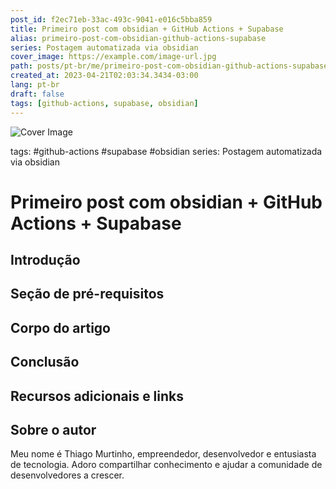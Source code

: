 ```yaml
---
post_id: f2ec71eb-33ac-493c-9041-e016c5bba859
title: Primeiro post com obsidian + GitHub Actions + Supabase
alias: primeiro-post-com-obsidian-github-actions-supabase
series: Postagem automatizada via obsidian
cover_image: https://example.com/image-url.jpg
path: posts/pt-br/me/primeiro-post-com-obsidian-github-actions-supabase.md
created_at: 2023-04-21T02:03:34.3434-03:00
lang: pt-br
draft: false
tags: [github-actions, supabase, obsidian]
---
```

![Cover Image](https://example.com/image-url.jpg)

tags: #github-actions #supabase #obsidian
series: Postagem automatizada via obsidian

# Primeiro post com obsidian + GitHub Actions + Supabase
 

## Introdução  

 
## Seção de pré-requisitos  

 
## Corpo do artigo  

 
## Conclusão  

 
## Recursos adicionais e links  

 
## Sobre o autor
Meu nome é Thiago Murtinho, empreendedor, desenvolvedor e entusiasta de tecnologia. Adoro compartilhar conhecimento e ajudar a comunidade de desenvolvedores a crescer.



